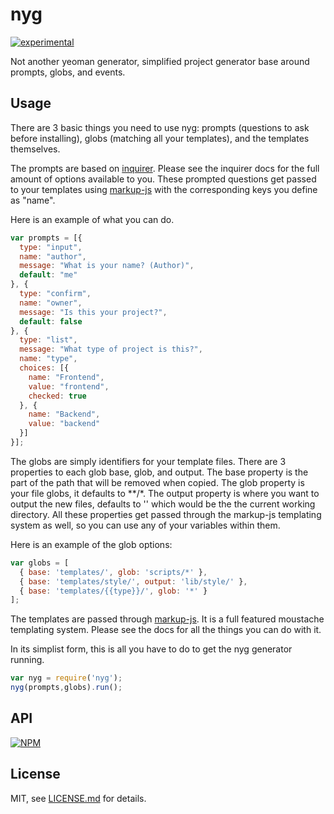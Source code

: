 # nyg

[![experimental](http://badges.github.io/stability-badges/dist/experimental.svg)](http://github.com/badges/stability-badges)

Not another yeoman generator, simplified project generator base around prompts, globs, and events.

## Usage

There are 3 basic things you need to use nyg: prompts (questions to ask before installing), globs (matching all your templates), and the templates themselves.

The prompts are based on [inquirer](https://www.npmjs.com/package/inquirer). Please see the inquirer docs for the full amount of options available to you. These prompted questions get passed to your templates using [markup-js](https://www.npmjs.com/package/markup-js) with the corresponding keys you define as "name".

Here is an example of what you can do.

```js
var prompts = [{
  type: "input",
  name: "author",
  message: "What is your name? (Author)",
  default: "me"
}, {
  type: "confirm",
  name: "owner",
  message: "Is this your project?",
  default: false
}, {
  type: "list",
  message: "What type of project is this?",
  name: "type",
  choices: [{
    name: "Frontend",
    value: "frontend",
    checked: true
  }, {
    name: "Backend",
    value: "backend"
  }]
}];
```

The globs are simply identifiers for your template files. There are 3 properties to each glob base, glob, and output. The base property is the part of the path that will be removed when copied. The glob property is your file globs, it defaults to **/*. The output property is where you want to output the new files, defaults to '' which would be the the current working directory. All these properties get passed through the markup-js templating system as well, so you can use any of your variables within them.

Here is an example of the glob options:

```js
var globs = [
  { base: 'templates/', glob: 'scripts/*' },
  { base: 'templates/style/', output: 'lib/style/' },
  { base: 'templates/{{type}}/', glob: '*' }
];
```

The templates are passed through [markup-js](https://www.npmjs.com/package/markup-js). It is a full featured moustache templating system. Please see the docs for all the things you can do with it.

In its simplist form, this is all you have to do to get the nyg generator running.

```js
var nyg = require('nyg');
nyg(prompts,globs).run();
```

## API



[![NPM](https://nodei.co/npm/nyg.png)](https://www.npmjs.com/package/nyg)

## License

MIT, see [LICENSE.md](http://github.com/Jam3/nyg/blob/master/LICENSE.md) for details.
